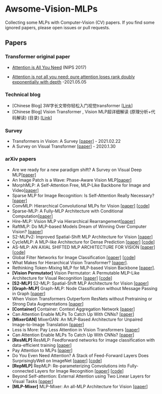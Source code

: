 # Awsome-Vision-MLPs
Collecting some MLPs with Computer-Vision (CV) papers.  If you find some ignored papers, please open issues or pull requests.


## Papers

### Transformer original paper

- [Attention is All You Need](https://arxiv.org/abs/1706.03762) (NIPS 2017)

- [Attention is not all you need: pure attention loses rank doubly exponentially with depth](https://arxiv.org/abs/2103.03404) -2021.05.05

### Technical blog

- [Chinese Blog] 3W字长文带你轻松入门视觉transformer [[Link](https://zhuanlan.zhihu.com/p/308301901)]
- [Chinese Blog] Vision Transformer , Vision MLP超详细解读 (原理分析+代码解读) (目录) [[Link](https://zhuanlan.zhihu.com/p/348593638)]

### Survey
  - Transformers in Vision: A Survey [[paper](https://arxiv.org/abs/2101.01169)]   - 2021.02.22
  - A Survey on Visual Transformer [[paper](https://arxiv.org/abs/2012.12556)]   - 2020.1.30

### arXiv papers
- Are we ready for a new paradigm shift? A Survey on Visual Deep MLP[[paper]](https://arxiv.org/abs/2111.04060)
- An Image Patch is a Wave: Phase-Aware Vision MLP[[paper]](https://arxiv.org/abs/2111.12294)
- MorphMLP: A Self-Attention Free, MLP-Like Backbone for Image and Video[[paper]](https://arxiv.org/abs/2111.12527)
- Sparse MLP for Image Recognition: Is Self-Attention Really Necessary?[[paper]](https://arxiv.org/abs/2109.05422)
- ConvMLP: Hierarchical Convolutional MLPs for Vision [[paper]](https://arxiv.org/abs/2109.04454) [[code](https://github.com/SHI-Labs/Convolutional-MLPs)]
- Sparse-MLP: A Fully-MLP Architecture with Conditional Computation[[paper]](https://arxiv.org/abs/2109.02008)
- Hire-MLP: Vision MLP via Hierarchical Rearrangement[[paper]](https://arxiv.org/abs/2108.13341)
- RaftMLP: Do MLP-based Models Dream of Winning Over Computer Vision? [[paper]](https://arxiv.org/abs/2108.04384)
- S2-MLPv2: Improved Spatial-Shift MLP Architecture for Vision [[paper]](https://arxiv.org/abs/2108.01072)
- CycleMLP: A MLP-like Architecture for Dense Prediction [[paper]](https://arxiv.org/abs/2107.10224) [[code](https://github.com/ShoufaChen/CycleMLP)]
- AS-MLP: AN AXIAL SHIFTED MLP ARCHITECTURE FOR VISION [[paper]](https://arxiv.org/abs/2107.08391) [[code](https://github.com/svip-lab/AS-MLP)]
- Global Filter Networks for Image Classification [[paper]](https://arxiv.org/abs/2107.00645) [[code](https://github.com/raoyongming/GFNet)]
- What Makes for Hierarchical Vision Transformer? [[paper]](https://arxiv.org/abs/2107.02174).
- Rethinking Token-Mixing MLP for MLP-based Vision Backbone [[paper]](https://arxiv.org/abs/2106.14882).
- **[Vision Permutator]** Vision Permutator: A Permutable MLP-Like Architecture for Visual Recognition [[paper]](https://arxiv.org/abs/2106.12368) [[code](https://github.com/Andrew-Qibin/VisionPermutator)]
- **[S2-MLP]** S2-MLP: Spatial-Shift MLP Architecture for Vision [[paper](https://arxiv.org/abs/2106.07477)] 
- **[Graph-MLP]** Graph-MLP: Node Classification without Message Passing in Graph [[paper](https://arxiv.org/abs/2106.04051)] 
- When Vision Transformers Outperform ResNets without Pretraining or Strong Data Augmentations [[paper](https://arxiv.org/abs/2106.01548)] 
- **[Container]** Container: Context Aggregation Network [[paper](https://arxiv.org/abs/2106.01401)] 
- Can Attention Enable MLPs To Catch Up With CNNs? [[paper](https://arxiv.org/abs/2105.15078)] 
- **[MixerGAN]** MixerGAN: An MLP-Based Architecture for Unpaired Image-to-Image Translation [[paper](https://arxiv.org/abs/2105.14110)] 
- Less is More: Pay Less Attention in Vision Transformers [[paper](https://arxiv.org/abs/2105.14217)] 
- Can Attention Enable MLPs To Catch Up With CNNs? [[paper](https://arxiv.org/abs/2105.15078)]
- **[ResMLP]** ResMLP: Feedforward networks for image classification with data-efficient training [[paper](https://arxiv.org/abs/2105.03404)] 
- Pay Attention to MLPs [[paper](https://arxiv.org/abs/2105.08050)]
- Do You Even Need Attention? A Stack of Feed-Forward Layers Does SurprisinglyWell on ImageNet [[paper](https://arxiv.org/abs/2105.02723#:~:text=A%20Stack%20of%20Feed%2DForward%20Layers%20Does%20Surprisingly%20Well%20on%20ImageNet,-Luke%20Melas%2DKyriazi&text=The%20strong%20performance%20of%20vision,their%20multi%2Dhead%20attention%20layers.)]  [[code](https://github.com/lukemelas/do-you-even-need-attention?utm_source=catalyzex.com)] 
- **[RepMLP]** RepMLP: Re-parameterizing Convolutions into Fully-connected Layers for Image Recognition [[paper](https://arxiv.org/abs/2105.01883)] [[code](https://github.com/DingXiaoH/RepMLP?utm_source=catalyzex.com)]
- Beyond Self-attention: External Attention using Two Linear Layers for Visual Tasks [[paper](https://arxiv.org/abs/2105.02358)] 
- **[MLP-Mixer]** MLP-Mixer: An all-MLP Architecture for Vision [[paper](https://arxiv.org/abs/2105.01601)] 
